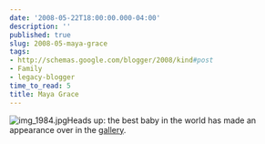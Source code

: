 ```yaml
---
date: '2008-05-22T18:00:00.000-04:00'
description: ''
published: true
slug: 2008-05-maya-grace
tags:
- http://schemas.google.com/blogger/2008/kind#post
- Family
- legacy-blogger
time_to_read: 5
title: Maya Grace
---
```




![img_1984.jpg](img_1984.jpg)Heads up: the best baby in the world has made an appearance over in the [gallery](/gallery2/v/MayaGraceSpring08/).